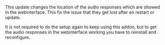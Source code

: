 This update changes the location of the audio responses which are showed in the webinterface. This fix the issue that they get lost after en restart or update.

It is not required to do the setup again to keep using this addon, but to get the audio responses in the webinterface working you have to reinstall and reconfigure.